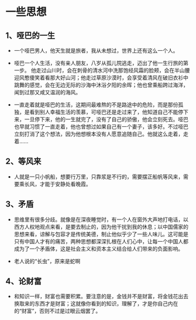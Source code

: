 # 一些思想

## 1、哑巴的一生

- 一个哑巴男人，他天生就是旅者，我从未想过，世界上还有这么一个人。

- 哑巴一个人生活，没有亲人朋友，八岁从孤儿院逃走，迈出了他一生行旅的第一步。
他走过山川时，会在刺骨的清水河中洗那饱经风霜的脸颊，会在半山腰迎风憨傻笑着看那大好山河；他走过草原沙漠时，会享受着清风在破旧衣衫中跳舞的感觉，会在无边无际的沙海中沐浴夕阳的余晖；他也曾乘船跨过海洋，闻到过那又咸又温润的海风。

- 一直走着就是哑巴的生活，这期间最难熬的不是路途中的危险，而是那份孤独，是看到别人幸福生活的羡慕，可哑巴还是走过来了，他知道自己不能停下来，一旦停下来，他的一生就完了，没有了自己的骄傲，他会立刻死去。哑巴也早就习惯了一直走着，他也曾想过如果自己有一个妻子，该多好。不过哑巴立刻打消了这个想法，因为他想根本没有人愿意追随自己。他就这么走着，走着…… 

## 2、等风来

- 人就是一只小帆船，想要行万里，只靠浆是不行的，需要摆正船帆等风来，需要乘长风，才能于安静处看晚霞。

## 3、矛盾

- 思维里有很多分歧。就像是在深夜睡觉时，有一个人在窗外大声地打电话，以西方人权地观点来看，是要去制止的，因为他干扰到我的休息；以中国儒家的思想来看，谅解与包容才是传统美德，制止他似乎少了一些人味儿。这可能是只有中国人才有的痛苦，两种思想都深深扎根在人们心中，让每一个中国人都成为了一个矛盾体，这是社会主义和资本主义结合给人们带来的负面影响。

- 老人说的“长虫”，原来是蛇啊

## 4、论财富

- 和知识一样，财富也需要积累。要注意的是，金钱并不是财富，将金钱花出去换取来的东西才是财富；这就像你看到的知识，理解了，才是你自己内在的“财富”，否则不过是过眼云烟罢了。
